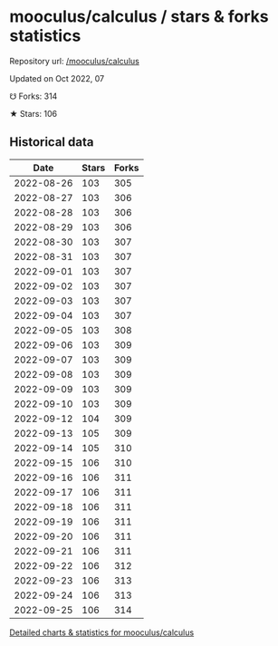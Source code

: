 # mooculus/calculus / stars & forks statistics

Repository url: [/mooculus/calculus](https://github.com/mooculus/calculus)

Updated on Oct 2022, 07

☋ Forks: 314

★ Stars: 106

## Historical data
| Date | Stars | Forks |
|------|-------|-------|
| 2022-08-26 | 103 | 305 | 
| 2022-08-27 | 103 | 306 | 
| 2022-08-28 | 103 | 306 | 
| 2022-08-29 | 103 | 306 | 
| 2022-08-30 | 103 | 307 | 
| 2022-08-31 | 103 | 307 | 
| 2022-09-01 | 103 | 307 | 
| 2022-09-02 | 103 | 307 | 
| 2022-09-03 | 103 | 307 | 
| 2022-09-04 | 103 | 307 | 
| 2022-09-05 | 103 | 308 | 
| 2022-09-06 | 103 | 309 | 
| 2022-09-07 | 103 | 309 | 
| 2022-09-08 | 103 | 309 | 
| 2022-09-09 | 103 | 309 | 
| 2022-09-10 | 103 | 309 | 
| 2022-09-12 | 104 | 309 | 
| 2022-09-13 | 105 | 309 | 
| 2022-09-14 | 105 | 310 | 
| 2022-09-15 | 106 | 310 | 
| 2022-09-16 | 106 | 311 | 
| 2022-09-17 | 106 | 311 | 
| 2022-09-18 | 106 | 311 | 
| 2022-09-19 | 106 | 311 | 
| 2022-09-20 | 106 | 311 | 
| 2022-09-21 | 106 | 311 | 
| 2022-09-22 | 106 | 312 | 
| 2022-09-23 | 106 | 313 | 
| 2022-09-24 | 106 | 313 | 
| 2022-09-25 | 106 | 314 | 


[Detailed charts & statistics for mooculus/calculus](https://reviewgithub.com/rep/mooculus/calculus)

